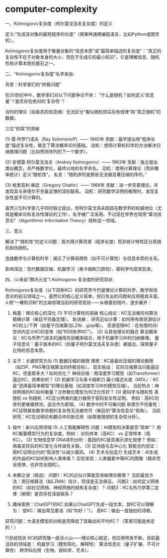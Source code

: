# computer-complexity
一、Kolmogorov复杂度（柯尔莫戈洛夫复杂度）的定义

定义:“生成该对象的最短程序的长度”（用某种通用编程语言，比如Python或图灵机）。

Kolmogorov复杂度用于衡量对象的“信息本质”或“最简单描述的复杂度”：“真正的复杂性不在于对象本身的大小，而在于生成它的最小知识”。它是理解信息、随机性和计算本质的基石之一。

二、"Kolmogorov复杂度"名字来由:

背景：科学家们的“终极问题”

在20世纪中叶，数学家们对以下问题争论不休：
“什么是随机？如何定义‘信息量’？是否存在绝对的‘复杂性’？

当时的理论（如香农的信息熵）无法区分“看似随机但实际有规律”和“真正随机”的数据。
 
三位“侦探”的突破

(1) 雷·所罗门诺夫（Ray Solomonoff）—— 1960年
贡献：最早提出用“程序长度”描述复杂性，奠定了算法概率论的基础。
动机：想用计算机科学的方法解决归纳推理问题（比如预测序列的下一个数字）。

(2) 安德雷·柯尔莫戈洛夫（Andrey Kolmogorov）—— 1963年
贡献：独立提出类似概念，并严格数学化，最终以他的名字命名。
动机：想用计算理论（而非概率统计）定义“随机性”。
名言：“随机序列是那些无法被显著压缩的序列。”

(3) 格里高利·柴廷（Gregory Chaitin）—— 1966年
贡献：进一步完善理论，并发现其与哥德尔不完备定理的深刻联系。
动机：研究数学证明的极限时，发现复杂性是不可计算的。

虽然三位科学家几乎同时独立提出，但柯尔莫戈洛夫因其在数学界的权威地位（尤其是概率论和复杂性理论的工作），名字被广泛采用。不过现在学界也常用“算法信息论”（Algorithmic Information Theory）统称这一领域。
 
三、意义

解决了“随机性”的定义问题：首次用计算资源（程序长度）而非统计特性区分真随机和伪随机。

连接数学与计算机科学：揭示了计算局限性（如不可计算性）与信息本质的关系。

影响深远：现代数据压缩、机器学习（奥卡姆剃刀原则）、密码学均受其启发。

四、(↓来自"腾讯元宝")
Kolmogorov 复杂度的研究现状


Kolmogorov复杂度（以下简称KC）的研究至今仍是理论计算机科学、数学和信息论的前沿领域之一。虽然它的核心定义简单，但衍生出的问题和应用极其丰富。↓用“一棵知识树”的比喻梳理当前的研究现状——从根基到枝叶，逐步展开：

1. 根基：理论核心的深化
(1) 不可计算性的突破
核心结论：KC无法被任何算法精确计算（柴廷不完备定理）。
新进展：
研究近似计算：如何用有限资源估计KC的上/下界（如基于压缩算法LZW、gzip等）。
资源受限KC：在有限时间/空间内定义KC的变体（如“时间有界KC”）。
(2) 与其他理论的融合
算法概率论：KC与所罗门诺夫的通用先验概率结合，用于机器学习中的归纳推理。
量子信息论：量子版本的KC（如量子柯尔莫戈洛夫复杂度）被提出，探索量子比特的信息本质。

2. 主干：关键研究方向
(1) 数据压缩的极限
理想：KC是最优压缩的理论极限（如ZIP、PNG等压缩算法的终极目标）。
现实挑战：
实际压缩算法只能逼近KC，但差距多大？如何优化？
神经压缩：用深度学习模型（如Transformer）逼近KC，效果如何？
(2) 机器学习与奥卡姆剃刀
最小描述长度（MDL）：KC是“选择最简单模型”的理论基础（如深度学习中的模型压缩）。
当前热点：神经网络的KC如何衡量？过参数化模型为何泛化性好？
(3) 密码学与随机性
真随机 vs 伪随机：KC区分两者的能力被用于密码安全性证明。
例如：高KC的序列更难被预测，适合作为密钥。
(4) 数学中的不可解问题
哥德尔不完备性：KC证明某些数学命题的复杂性无法被穷尽（柴廷的“算法信息论”视角）。
当前研究：KC在证明论和数论中的新应用（如黎曼猜想的复杂性分析）。

3. 枝叶：新兴应用领域
(1) 人工智能解释性
问题：AI模型的决策是否“简单”？
用KC衡量模型行为的复杂度，例如：
对抗样本（高KC） vs 正常样本（低KC）。
(2) 生物信息学
DNA序列分析：基因的KC是否揭示进化规律？
例如：病毒变异后的KC变化与传染性关联。
(3) 区块链与去中心化
智能合约验证：用KC证明合约的“简洁性”以减少漏洞。
(4) 艺术与创造力
生成艺术：AI生成的作品的KC如何影响人类审美？
实验发现：人类偏爱中等KC的图像（既非完全规律，也非完全随机）。

4. 未解之谜（挑战）
问题1：KC的近似计算能否突破理论极限？
当前最佳方法：用压缩算法（如LZMA）估计，但误差无法保证。
问题2：如何定义网络的KC（如社交网络、神经网络的结构复杂度）？
问题3：KC与热力学第二定律（熵增）是否存在深层联系？

5. 趣味案例：ChatGPT的KC
如果让ChatGPT生成一段文本，其KC可以理解为：
低KC：输出常见套话（如“你好！”）。
高KC：输出一首独创的诗歌。

研究问题：大语言模型的训练是否降低了其输出的平均KC？（答案可能是肯定的！）

!!!总结现状
KC的研究像一座活火山——理论核心稳定，但应用喷发不断。目前最活跃的领域是：
机器学习（模型简化、解释性）
算法信息论（量子扩展、不可计算性）
跨学科应用（生物、密码学、艺术）。
